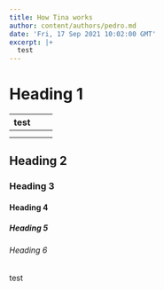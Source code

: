 ```yaml
---
title: How Tina works
author: content/authors/pedro.md
date: 'Fri, 17 Sep 2021 10:02:00 GMT'
excerpt: |+
  test
---
```

# Heading 1

| test |  |  |
| --- | --- | --- |
|  |  |  |
|  |  |  |

## Heading 2

### Heading 3

#### Heading 4

##### Heading 5

###### Heading 6

test
